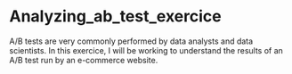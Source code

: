 # Analyzing_ab_test_exercice
A/B tests are very commonly performed by data analysts and data scientists. In this exercice, I will be working to understand the results of an A/B test run by an e-commerce website.
